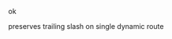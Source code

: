 <!-- 794b5f09ec7feedb38e59b41ef853531 -->
<!--
/{path}/
-->

ok

preserves trailing slash on single dynamic route
